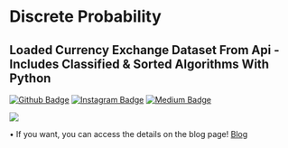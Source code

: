 # Discrete Probability
## Loaded Currency Exchange Dataset From Api - Includes Classified & Sorted Algorithms With Python

[![Github Badge](https://img.shields.io/badge/-Github-000?style=quare&labelColor=000&logo=Github&logoColor=white&link=link)](https://github.com/alicanakca) 
[![Instagram Badge](https://img.shields.io/badge/-Instagram-C13584?style=flat-quare&labelColor=C13584&logo=instagram&logoColor=white&link=link)](https://instagram.com/alicanakca_) 
[![Medium Badge](https://img.shields.io/badge/-Medium-757575?style=flat-quare&labelColor=757575&logo=Medium&logoColor=white&link=link)](https://alicanakca.medium.com) 

<img src="https://cdn.hashnode.com/res/hashnode/image/upload/v1613855359145/H_Hcaz0-N.png?w=1600&h=840" width="auto">

• If you want, you can access the details on the blog page!
[Blog](https://alicanakca.com/discrete-probability-distributions-with-python)
